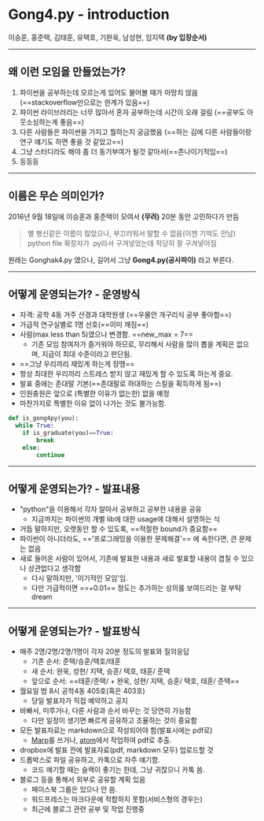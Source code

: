 # Gong4.py - introduction

이승훈, 홍준택, 김태훈, 유택호, 기완욱, 남성현, 임지택 **(by 입장순서)**

---
## 왜 이런 모임을 만들었는가?

1. 파이썬을 공부하는데 모르는게 있어도 물어볼 때가 마땅치 않음
(==stackoverflow만으로는 한계가 있음==)
2. 파이썬 라이브러리는 너무 많아서 혼자 공부하는데 시간이 오래 걸림
(==공부도 아웃소싱하는게 좋음==)
3. 다른 사람들은 파이썬을 가지고 뭘하는지 궁금했음
(==하는 김에 다른 사람들이랑 연구 얘기도 하면 좋을 것 같았고==)
4. 그냥 스터디라도 해야 좀 더 동기부여가 될것 같아서(==존나이기적임==)
5. 등등등

---
## 이름은 무슨 의미인가?

2016년 9월 18일에 이승훈과 홍준택이 모여서 **(무려)** 20분 동안 고민하다가 만듬
> 별 병신같은 이름이 많았으나, 부끄러워서 말할 수 없음(이젠 기억도 안남)
> python file 확장자가 .py라서 구겨넣었는데 적당히 잘 구겨넣어짐

원래는 Gonghak4.py 였으나, 길어서 그냥 **Gong4.py(공사파이)** 라고 부른다.

---
## 어떻게 운영되는가? - 운영방식

- 자격: 공학 4동 거주 산경과 대학원생 (==우물안 개구리식 공부 좋아함==)
- 가급적 연구실별로 1명 선호(==이미 깨짐==)
- 사람(max less than 5)였으나 변경함. ==new_max = 7==
	- 기존 모임 참여자가 즐거워야 하므로, 무리해서 사람을 많이 뽑을 계획은 없으며, 지금이 최대 수준이라고 판단됨.
- ==그냥 우리끼리 재밌게 하는게 장땡==
- 항상 최대한 우리끼리 스트레스 받지 않고 재밌게 할 수 있도록 하는게 중요.
- 발표 중에는 존대말 기본(==존대말로 하대하는 스킬을 획득하게 됨==)
- 인원충원은 앞으로 (특별한 이유가 없는한) 없을 예정
- 마찬가지로 특별한 이유 없이 나가는 것도 불가능함.
```python
def is_gong4py(you):
  while True:
    if is_graduate(you)==True:
        break
    else:
        continue
```

---
## 어떻게 운영되는가? - 발표내용

- "python"을 이용해서 각자 알아서 공부하고 공부한 내용을 공유
	- 지금까지는 파이썬의 개별 lib에 대한 usage에 대해서 설명하는 식
- 거듭 말하지만, 오랫동안 할 수 있도록, ==적절한 bound가 중요함==
- 파이썬이 아니더라도, =='프로그래밍을 이용한 문제해결'== 에 속한다면, 큰 문제는 없음
- 새로 들어온 사람이 있어서, 기존에 발표한 내용과 새로 발표할 내용이 겹칠 수 있으나 상관없다고 생각함
	- 다시 말하지만, '이기적인 모임'임.
	- 다만 가급적이면 ==+0.01== 정도는 추가하는 성의를 보여드리는 걸 부탁dream

---
## 어떻게 운영되는가? - 발표방식

- 매주 2명/2명/2명/1명이 각자 20분 정도의 발표와 질의응답
	- 기존 순서: 준택/승훈/택호/태훈
	- 새 순서: 완욱, 성현/ 지택, 승훈/ 택호, 태훈/ 준택
	- 앞으로 순서: ==태훈/준택/ + 완욱, 성현/ 지택, 승훈/ 택호, 태훈/ 준택==
- 월요일 밤 8시 공학4동 405호(혹은 403호)
	- 당일 발표자가 직접 예약하고 공지
- 바빠서, 미루거나, 다른 사람과 순서 바꾸는 것 당연히 가능함
	- 다만 일정이 생기면 빠르게 공유하고 조율하는 것이 중요함
- 모든 발표자료는 markdown으로 작성되어야 함(발표시에는 pdf로)
	- [Marp](https://yhatt.github.io/marp/)를 쓰거나, [atom](https://atom.io/)에서 작업하여 pdf로 추출.
- dropbox에 발표 전에 발표자료(pdf, markdown 모두) 업로드할 것
- 드롭박스로 파일 공유하고, 카톡으로 자주 얘기함.
	- 코드 얘기할 때는 슬랙이 좋기는 한데, 그냥 귀찮으니 카톡 씀.
- 블로그 등을 통해서 외부로 공유할 계획 있음
	- 페이스북 그룹은 있으나 안 씀.
	- 워드프레스는 마크다운에 적합하지 못함(서비스형의 경우는)
	- 최근에 블로그 관련 공부 및 작업 진행중
